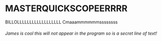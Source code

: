 # MASTERQUICKSCOPEERRRR
BILLOLLLLLLLLLLLLLLLLLL Cmaaammmmmmssssssss
<h6/>James is cool
<mearsdf/> this will not appear in the program so is a secret line of text!
